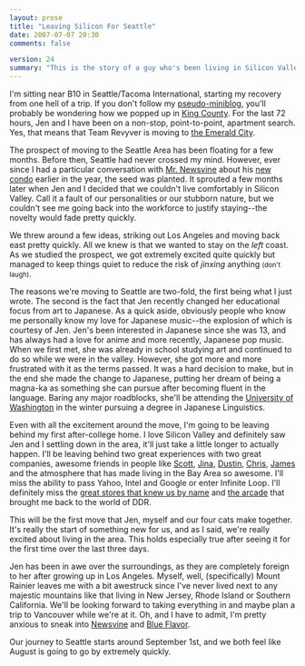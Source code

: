 ```yaml
---
layout: prose
title: "Leaving Silicon For Seattle"
date: 2007-07-07 20:30
comments: false

version: 24
summary: "This is the story of a guy who's been living in Silicon Valley for a good span of time. He loves it there but has made the decision to move on to the Emerald City up north. Maybe one day he'll settle down in the Bay Area, only time will tell."
---
```


I'm sitting near B10 in Seattle/Tacoma International, starting my recovery from one hell of a trip. If you don't follow my [pseudo-miniblog][1], you'll probably be wondering how we popped up in [King County][2]. For the last 72 hours, Jen and I have been on a non-stop, point-to-point, apartment search. Yes, that means that Team Revyver is moving to [the Emerald City][3].

The prospect of moving to the Seattle Area has been floating for a few months. Before then, Seattle had never crossed my mind. However, ever since I had a particular conversation with [Mr. Newsvine][4] about his [new condo][5] earlier in the year, the seed was planted. It sprouted a few months later when Jen and I decided that we couldn't live comfortably in Silicon Valley. Call it a fault of our personalities or our stubborn nature, but we couldn't see me going back into the workforce to justify staying--the novelty would fade pretty quickly.

We threw around a few ideas, striking out Los Angeles and moving back east pretty quickly. All we knew is that we wanted to stay on the *left* coast. As we studied the prospect, we got extremely excited quite quickly but managed to keep things quiet to reduce the risk of *jinxing* anything <small>(don't laugh)</small>.

The reasons we're moving to Seattle are two-fold, the first being what I just wrote. The second is the fact that Jen recently changed her educational focus from art to Japanese. As a quick aside, obviously people who know me personally know my love for Japanese music--the explosion of which is courtesy of Jen. Jen's been interested in Japanese since she was 13, and has always had a love for anime and more recently, Japanese pop music. When we first met, she was already in school studying art and continued to do so while we were in the valley. However, she got more and more frustrated with it as the terms passed. It was a hard decision to make, but in the end she made the change to Japanese, putting her dream of being a magna-ka as something she can pursue after becoming fluent in the language. Baring any major roadblocks, she'll be attending the [University of Washington][6] in the winter pursuing a degree in Japanese Linguistics.

Even with all the excitement around the move, I'm going to be leaving behind my first after-college home. I love Silicon Valley and definitely saw Jen and I settling down in the area, it'll just take a little longer to actually happen. I'll be leaving behind two great experiences with two great companies, awesome friends in people like [Scott][7], [Jina][8], [Dustin][9], [Chris][10], [James][11] and the atmosphere that has made living in the Bay Area so awesome. I'll miss the ability to pass Yahoo, Intel and Google or enter Infinite Loop. I'll definitely miss the [great stores that knew us by name][12] and [the arcade][13] that brought me back to the world of DDR.

This will be the first move that Jen, myself and our four cats make together. It's really the start of something new for us, and as I said, we're really excited about living in the area. This holds especially true after seeing it for the first time over the last three days.

Jen has been in awe over the surroundings, as they are completely foreign to her after growing up in Los Angeles. Myself, well, (specifically) Mount Rainier leaves me with a bit awestruck since I've never lived next to any majestic mountains like that living in New Jersey, Rhode Island or Southern California. We'll be looking forward to taking everything in and maybe plan a trip to Vancouver while we're at it. Oh, and I have to admit, I'm pretty anxious to sneak into [Newsvine][14] and [Blue Flavor][15].

Our journey to Seattle starts around September 1st, and we both feel like August is going to go by extremely quickly.

[1]: http://twitter.com/bryanveloso
[2]: http://www.metrokc.gov/about.htm
[3]: http://en.wikipedia.org/wiki/Seattle,_Washington
[4]: http://mikeindustries.com/
[5]: http://www.mikeindustries.com/blog/archive/2006/11/condo-kismet
[6]: http://www.washington.edu/
[7]: http://www.thebigdark.com/blog/
[8]: http://jinabolton.com/
[9]: http://dustindiaz.com/
[10]: http://factoryjoe.com/blog/
[11]: http://cookiecrook.com/
[12]: http://local.yahoo.com/details?id=28781854
[13]: http://milpitas.golfland.com/
[14]: http://newsvine.com/
[15]: http://blueflavor.com/
